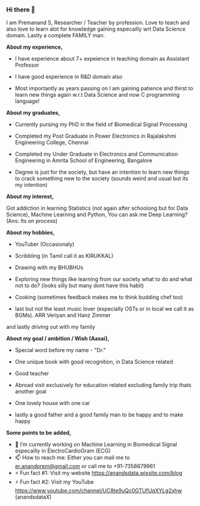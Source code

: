 ### Hi there 👋

I am Premanand S, Researcher / Teacher by profession. Love to teach and also love to learn alot for knowledge gaining especailly wrt Data Science domain. Lastly a complete FAMILY man. 

**About my experience,**

* I have experience about 7+ expeience in teaching domain as Assistant Professor

* I have good experience in R&D domain also

* Most importantly as years passing on I am gaining patience and thirst to learn new things again w.r.t Data Science and now C programming language!

**About my graduates,**

* Currently pursing my PhD in the field of Biomedical Signal Processing

* Completed my Post Graduate in Power Electronics in Rajalakshmi Engineering College, Chennai

* Completed my Under Graduate in Electronics and Communication Engineering in Amrita School of Engineering, Bangalore

* Degree is just for the society, but have an intention to learn new things to crack something new to the society (sounds weird and usual but its my intention)

**About my interest,**

Got addiction in learning Statistics (not again after schoolong but for Data Science), Machine Learning and Python, You can ask me Deep Learning? (Ans: Its on process) 

**About my hobbies,**

* YouTuber (Occasionaly) 

* Scribbling (in Tamil call it as KIRUKKAL) 

* Drawing with my BHUBHUs

* Exploring new things like learning from our society what to do and what not to do? (looks silly but many dont have this habit)

* Cooking (sometimes feedback makes me to think budding chef too) 

* last but not the least music lover (especially OSTs or in local we call it as BGMs). ARR Veriyan and Hanz Zimmer  

and lastly driving out with my family

**About my goal / ambition / Wish (Aasai),**

* Special word before my name - "Dr."

* One unique book with good recognition, in Data Science related

* Good teacher

* Abroad visit exclusively for education related excluding family trip thats another goal

* One lovely house with one car

* lastly a good father and a good family man to be happy and to make happy

**Some points to be added,**

- 🔭 I’m currently working on Machine Learning in Biomedical Signal especailly in ElectroCardioGram (ECG)
- 📫 How to reach me: Either you can mail me to er.anandprem@gmail.com or call me to +91-7358679961  
- ⚡ Fun fact #1: Visit my website https://anandsdata.wixsite.com/blog 
- ⚡ Fun fact #2: Visit my YouTube https://www.youtube.com/channel/UC8te9uQc0GTUfUqXYLg2xhw (anandsdataX)

 
